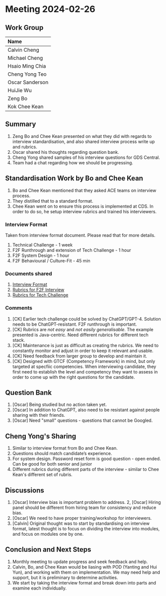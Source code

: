 # Meeting 2024-02-26

## Work Group

| Name           |
|:---------------|
| Calvin Cheng   | 
 | Michael Cheng  |
| Hsaio Ming Chia |
| Cheng Yong Teo |
| Oscar Sanderson |
| HuiJie Wu      |
| Zeng Bo        |
| Kok Chee Kean  |

## Summary
1. Zeng Bo and Chee Kean presented on what they did with regards to interview standardisation, and also shared interview process write up and rubrics.
2. Oscar shared his thoughts regarding question bank.
3. Cheng Yong shared samples of his interview questions for GDS Central.
4. Team had a chat regarding how we should be progressing.

## Standardisation Work by Bo and Chee Kean
1. Bo and Chee Kean mentioned that they asked ACE teams on interview process.
2. They distilled that to a standard format.
3. Chee Kean went on to ensure this process is implemented at CDS. In order to do so, he setup interview rubrics and trained his interviewers.

### Interview Format
Taken from interview format document. Please read that for more details.
1. Technical Challenge - 1 week
2. F2F Runthrough and extension of Tech Challenge - 1 hour
3. F2F System Design - 1 hour
4. F2F Behavioural / Culture-Fit - 45 min

### Documents shared
1. [Interview Format](https://docs.google.com/document/d/1AuPe_-UnKIJxtbtusoS74G8djK4MLVjzjf4t-53hPUw/edit?usp=sharing)
2. [Rubrics for F2F Interview](https://docs.google.com/document/d/1LnMKMsVXhOJY0m4Ue4-OWpXsO_PYkpDcqURMZRPcadg/edit?usp=sharing)
3. [Rubrics for Tech Challenge](https://docs.google.com/document/d/15MyfKz4HsyvDN0rlsRYjS3atd8452Ml1JnFcSLpzkRs/edit?usp=sharing)

### Comments
1. [CK] Earlier tech challenge could be solved by ChatGPT/GPT-4. Solution needs to be ChatGPT-resistant. F2F runthrough is important.
2. [CK] Rubrics are *not easy* and *not easily generalisable*. The example presented is Java-centric. Need different rubrics for different tech stack.
3. [CK] Maintenance is just as difficult as creating the rubrics. We need to constantly monitor and adjust in order to keep it relevant and usable.
4. [CK] Need feedback from larger group to develop and maintain it.
5. [CK] Designed with GTCF (Competency Framework) in mind, but only targeted at specfiic competencies. When interviewing candidate, they first need to establish the level and competency they want to assess in order to come up with the right questions for the candidate. 

## Question Bank

1. [Oscar] Being studied but no action taken yet.
2. [Oscar] In addition to ChatGPT, also need to be resistant against people sharing with their friends.
3. [Oscar] Need "small" questions - questions that cannot be Googled.

## Cheng Yong's Sharing
1. Similar to interview format from Bo and Chee Kean.
2. Questions should match candidate’s experience.
3. For system design. Password reset form is good question - open ended. Can be good for both senior and junior
4. Different rubrics during different parts of the interview - similar to Chee Kean's different set of rubris.

## Discussions

1. [Oscar] Interview bias is important problem to address.
2, [Oscar] Hiring panel should be different from hiring team for consistency and reduce bias.
3. [Oscar] We need to have proper training/workshop for interviewers.
4. [Calvin] Original thought was to start by standardising on interview format, latest thought is to focus on dividing the interview into modules, and focus on modules one by one.

## Conclusion and Next Steps

1. Monthly meeting to update progress and seek feedback and help.
2. Calvin, Bo, and Chee Kean would be liasing with POD (Yanting and Hui Yun), and working with them on implementation. We may need help and support, but it is preliminary to determine activities.
3. We start by taking the interview format and break down into parts and examine each individually.
